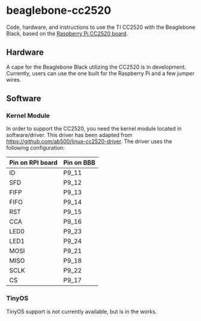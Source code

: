 beaglebone-cc2520
=================

Code, hardware, and instructions to use the TI CC2520 with the Beaglebone Black, based on the [Raspberry Pi CC2520 board](https://github.com/lab11/raspberrypi-cc2520).

Hardware
--------
A cape for the Beaglebone Black utilizing the CC2520 is in development. Currently, users can use the one built for the Raspberry Pi and a few jumper wires.

Software
--------

### Kernel Module

In order to support the CC2520, you need the kernel module located in software/driver. This driver has been adapted from https://github.com/ab500/linux-cc2520-driver.
The driver uses the following configuration:

Pin on RPI board | Pin on BBB
---------------- | ----------
ID | P9_11
SFD | P9_12
FIFP | P9_13
FIFO | P9_14
RST | P9_15
CCA | P9_16
LED0 | P9_23
LED1 | P9_24
MOSI | P9_21
MISO | P9_18
SCLK | P9_22
CS | P9_17

### TinyOS

TinyOS support is not currently available, but is in the works.
